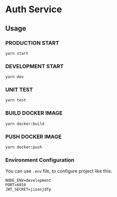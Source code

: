 # Auth Service

## Usage

### PRODUCTION START

```
yarn start
```

### DEVELOPMENT START

```
yarn dev
```

### UNIT TEST

```
yarn test
```

### BUILD DOCKER IMAGE

```
yarn docker:build
```

### PUSH DOCKER IMAGE

```
yarn docker:push
```

### Environment Configuration

You can use `.env` file, to configure project like this:

```
NODE_ENV=development
PORT=6010
JWT_SECRET=jioasjdfp
```
